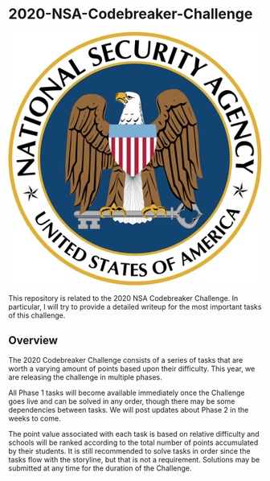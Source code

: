 # 2020-NSA-Codebreaker-Challenge
![Codebreaker Challenge 2020 Solutions Thumbnail](Images/Seal_of_the_U.S._National_Security_Agency.svg)



This repository is related to the 2020 NSA Codebreaker Challenge. In particular, I will try to provide a detailed writeup for the most important tasks of this challenge.


## Overview
The 2020 Codebreaker Challenge consists of a series of tasks that are worth a varying amount of points based upon their difficulty. This year, we are releasing the challenge in multiple phases.

All Phase 1 tasks will become available immediately once the Challenge goes live and can be solved in any order, though there may be some dependencies between tasks. We will post updates about Phase 2 in the weeks to come.

The point value associated with each task is based on relative difficulty and schools will be ranked according to the total number of points accumulated by their students. It is still recommended to solve tasks in order since the tasks flow with the storyline, but that is not a requirement. Solutions may be submitted at any time for the duration of the Challenge.